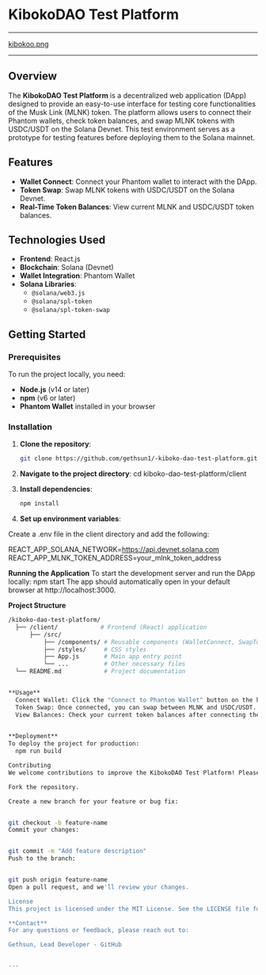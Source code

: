 # KibokoDAO Test Platform

----
[kibokoo.png](https://postimg.cc/ZCM8hqsn)

----

## Overview

The **KibokoDAO Test Platform** is a decentralized web application (DApp) designed to provide an easy-to-use interface for testing core functionalities of the Musk Link (MLNK) token. The platform allows users to connect their Phantom wallets, check token balances, and swap MLNK tokens with USDC/USDT on the Solana Devnet. This test environment serves as a prototype for testing features before deploying them to the Solana mainnet.

## Features

- **Wallet Connect**: Connect your Phantom wallet to interact with the DApp.
- **Token Swap**: Swap MLNK tokens with USDC/USDT on the Solana Devnet.
- **Real-Time Token Balances**: View current MLNK and USDC/USDT token balances.

## Technologies Used

- **Frontend**: React.js
- **Blockchain**: Solana (Devnet)
- **Wallet Integration**: Phantom Wallet
- **Solana Libraries**: 
  - `@solana/web3.js`
  - `@solana/spl-token`
  - `@solana/spl-token-swap`

## Getting Started

### Prerequisites

To run the project locally, you need:

- **Node.js** (v14 or later)
- **npm** (v6 or later)
- **Phantom Wallet** installed in your browser

### Installation

1. **Clone the repository**:

   ```bash
   git clone https://github.com/gethsun1/-kiboko-dao-test-platform.git

2. **Navigate to the project directory**:
  cd kiboko-dao-test-platform/client

3. **Install dependencies**:
    ```bash
   npm install

5. **Set up environment variables**:

Create a .env file in the client directory and add the following:

  REACT_APP_SOLANA_NETWORK=https://api.devnet.solana.com
  REACT_APP_MLNK_TOKEN_ADDRESS=your_mlnk_token_address

**Running the Application**
To start the development server and run the DApp locally:
  npm start
The app should automatically open in your default browser at http://localhost:3000.

**Project Structure**

```bash
/kiboko-dao-test-platform/
  ├── /client/            # Frontend (React) application
      ├── /src/
          ├── /components/ # Reusable components (WalletConnect, SwapTokens)
          ├── /styles/     # CSS styles
          ├── App.js       # Main app entry point
          └── ...          # Other necessary files
  └── README.md            # Project documentation


**Usage**
  Connect Wallet: Click the "Connect to Phantom Wallet" button on the homepage to connect your Phantom wallet.
  Token Swap: Once connected, you can swap between MLNK and USDC/USDT.
  View Balances: Check your current token balances after connecting the wallet.

  
**Deployment**
To deploy the project for production:
  npm run build

Contributing
We welcome contributions to improve the KibokoDAO Test Platform! Please follow these steps to contribute:

Fork the repository.

Create a new branch for your feature or bug fix:


git checkout -b feature-name
Commit your changes:


git commit -m "Add feature description"
Push to the branch:


git push origin feature-name
Open a pull request, and we'll review your changes.

License
This project is licensed under the MIT License. See the LICENSE file for details.

**Contact**
For any questions or feedback, please reach out to:

Gethsun, Lead Developer - GitHub


---






   

